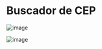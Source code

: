 # Buscador de CEP
![image](https://github.com/JvKulka/Buscador-CEP/assets/107767142/5dfc1b1a-637e-4298-babe-55177068df73)

![image](https://github.com/JvKulka/Buscador-CEP/assets/107767142/25319a52-cd76-4f1c-96bb-7092cf78f15d)


